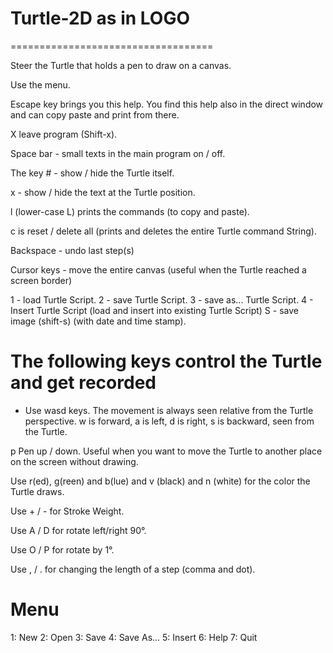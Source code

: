 # Turtle-2D as in LOGO

===================================

Steer the Turtle that holds a pen to draw on a canvas. 

Use the menu. 

Escape key brings you this help. You find this help also in the direct window and can copy paste and print from there.

X leave program (Shift-x).

Space bar - small texts in the main program on / off.

The key # - show / hide the Turtle itself.

x - show / hide the text at the Turtle position.

l (lower-case L) prints the commands (to copy and paste).

c is reset / delete all (prints and deletes the entire Turtle command String).

Backspace - undo last step(s)

Cursor keys - move the entire canvas (useful when the Turtle reached a screen border)


1 - load Turtle Script.
2 - save Turtle Script.
3 - save as... Turtle Script.
4 - Insert Turtle Script (load and insert into existing Turtle Script)
S - save image (shift-s) (with date and time stamp).


# The following keys control the Turtle and get recorded 

 * Use wasd keys. The movement is always seen relative from the Turtle perspective. w is forward, a is left, d is right, s is backward, seen from the Turtle. 
 
p Pen up / down. Useful when you want to move the Turtle to another place on the screen without drawing.

Use r(ed), g(reen) and b(lue) and v (black) and n (white) for the color the Turtle draws.

Use + / - for Stroke Weight.

Use A / D for rotate left/right 90°.

Use O / P for rotate by 1°.

Use , / . for changing the length of a step (comma and dot).


# Menu 

1: New
2: Open
3: Save
4: Save As...
5: Insert
6: Help
7: Quit
